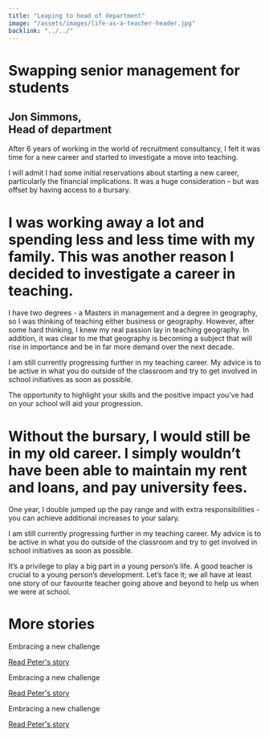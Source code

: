 ```yaml
---
title: "Leaping to head of department"
image: "/assets/images/life-as-a-teacher-header.jpg"
backlink: "../../"
---
```


<div class="content-wrapper">
    <div class="content__right">
    </div>
    <div class="content__left">
        <div class="stories">
            <h1>Swapping senior management for students</h1>
            <div class="story-header">
                <div class="story-header__thumb" style="background-image:url('/assets/images/stories/stories-jon.jpg')"></div>
                <div class="story-header__label">
                    <h2>Jon Simmons,<br>Head of department</h2>
                </div>
            </div>
            <p class="prominent">
                After 6 years of working in the world of recruitment consultancy, I felt it was time for a new career and started to investigate a move into teaching.
            </p>
            <p>
         I will admit I had some initial reservations about starting a new career, particularly the financial implications. It was a huge consideration – but was offset by having access to a bursary.
            </p>
            <div>
                <div class="quote-block">
                    <span class="icon-quote"></span>
                    <h1>I was working away a lot and spending less and less time with my family. This was another reason I decided to investigate a career in teaching.<span class="icon-quote quote-close"></span></h1>
                </div>
                <p>
                    I have two degrees - a Masters in management and a degree in geography, so I was thinking of teaching either business or geography. However, after some hard thinking, I knew my real passion lay in teaching geography. In addition, it was clear to me that geography is becoming a subject that will rise in importance and be in far more demand over the next decade.
                </p>
            </div>
            <p>
               I am still currently progressing further in my teaching career. My advice is to be active in what you do outside of the classroom and try to get involved in school initiatives as soon as possible.
            </p>
            <p>
                The opportunity to highlight your skills and the positive impact you’ve had on your school will aid your progression.
            </p>
        </div>
    </div>
     <div>
                <div class="quote-block">
                    <span class="icon-quote"></span>
                    <h1>Without the bursary, I would still be in my old career. I simply wouldn’t have been able to maintain my rent and loans, and pay university fees.<span class="icon-quote quote-close"></span></h1>
                </div>
                <p>
                   One year, I double jumped up the pay range and with extra responsibilities - you can achieve additional increases to your salary.
                </p>
            </div>
            <p>
               I am still currently progressing further in my teaching career. My advice is to be active in what you do outside of the classroom and try to get involved in school initiatives as soon as possible.
            </p>
            <p>
               It’s a privilege to play a big part in a young person’s life. A good teacher is crucial to a young person’s development. Let’s face it; we all have at least one story of our favourite teacher going above and beyond to help us when we were at school.
            </p>
        </div>
</div>

<div class="more-stories">
    <h1 class="more-stories_header strapline">More stories </h1>
    <div class="more-stories__thumbs">
        <div class="more-stories__thumbs__thumb">
            <a href="/life-as-a-teacher/my-story-into-teaching/career-changers/karens-story">
                <div class="more-stories__thumbs__thumb__img" style="background-image:url('/assets/images/stories-karen.png')"></div>
            </a>
            <div class="more-stories__thumbs__thumb__content">
                <p>Embracing a new challenge</p>
                <a class="git-link" href="#">Read Peter's story  <i class="fas fa-chevron-right"></i></a>
            </div>
        </div>
        <div class="more-stories__thumbs__thumb">
            <a href="/life-as-a-teacher/my-story-into-teaching/career-changers/karens-story">
                <div class="more-stories__thumbs__thumb__img" style="background-image:url('/assets/images/stories-karen.png')"></div>
            </a>
            <div class="more-stories__thumbs__thumb__content">
                <p>Embracing a new challenge</p>
                <a class="git-link" href="#">Read Peter's story  <i class="fas fa-chevron-right"></i></a>
            </div>
        </div>
        <div class="more-stories__thumbs__thumb">
            <a href="/life-as-a-teacher/my-story-into-teaching/career-changers/karens-story">
                <div class="more-stories__thumbs__thumb__img" style="background-image:url('/assets/images/stories-karen.png')"></div>
            </a>
            <div class="more-stories__thumbs__thumb__content">
                <p>Embracing a new challenge</p>
                <a class="git-link" href="/life-as-a-teacher/my-story-into-teaching/career-changers/karens-story">Read Peter's story <i class="fas fa-chevron-right"></i></a>
            </div>
        </div>
    </div>
</div>
